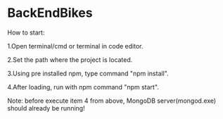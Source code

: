 # BackEndBikes
How to start:

1.Open terminal/cmd or terminal in code editor.

2.Set the path where the project is located.

3.Using pre installed npm, type command "npm install".

4.After loading, run with npm command "npm start".

Note: before execute item 4 from above, MongoDB server(mongod.exe) should already be running!
